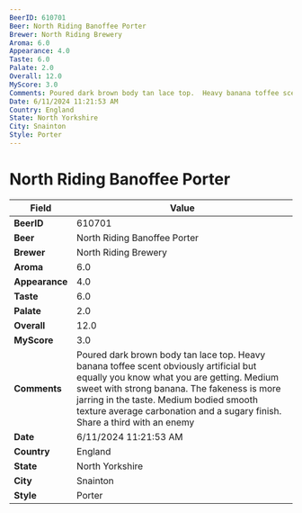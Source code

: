 ```yaml
---
BeerID: 610701
Beer: North Riding Banoffee Porter
Brewer: North Riding Brewery
Aroma: 6.0
Appearance: 4.0
Taste: 6.0
Palate: 2.0
Overall: 12.0
MyScore: 3.0
Comments: Poured dark brown body tan lace top.  Heavy banana toffee scent obviously artificial but equally you know what you are getting.  Medium sweet with strong banana. The fakeness is more jarring in the taste. Medium bodied smooth texture average carbonation and a sugary finish.  Share a third with an enemy
Date: 6/11/2024 11:21:53 AM
Country: England
State: North Yorkshire
City: Snainton
Style: Porter
---
```


# North Riding Banoffee Porter

| Field         | Value |
|---------------|-------|
| **BeerID** | 610701 |
| **Beer** | North Riding Banoffee Porter |
| **Brewer** | North Riding Brewery |
| **Aroma** | 6.0 |
| **Appearance** | 4.0 |
| **Taste** | 6.0 |
| **Palate** | 2.0 |
| **Overall** | 12.0 |
| **MyScore** | 3.0 |
| **Comments** | Poured dark brown body tan lace top.  Heavy banana toffee scent obviously artificial but equally you know what you are getting.  Medium sweet with strong banana. The fakeness is more jarring in the taste. Medium bodied smooth texture average carbonation and a sugary finish.  Share a third with an enemy  |
| **Date** | 6/11/2024 11:21:53 AM |
| **Country** | England |
| **State** | North Yorkshire |
| **City** | Snainton |
| **Style** | Porter |
